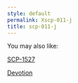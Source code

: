 ```yaml
---
style: default
permalink: Xscp-011-j
title: scp-011-j
---
```

You may also like:

[SCP-1527](http://scp-wiki.net/scp-1527)

[Devotion](http://scp-wiki.net/devotion)
